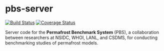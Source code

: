 # pbs-server

[![Build Status](https://travis-ci.org/permamodel/pbs-server.svg?branch=master)](https://travis-ci.org/permamodel/pbs-server)
[![Coverage Status](https://coveralls.io/repos/permamodel/pbs-server/badge.svg?branch=master)](https://coveralls.io/r/permamodel/pbs-server?branch=master)

Server code for the **Permafrost Benchmark System** (PBS),
a collaboration between researchers at
NSIDC, WHOI, LANL, and CSDMS,
for conducting benchmarking studies
of permafrost models.

